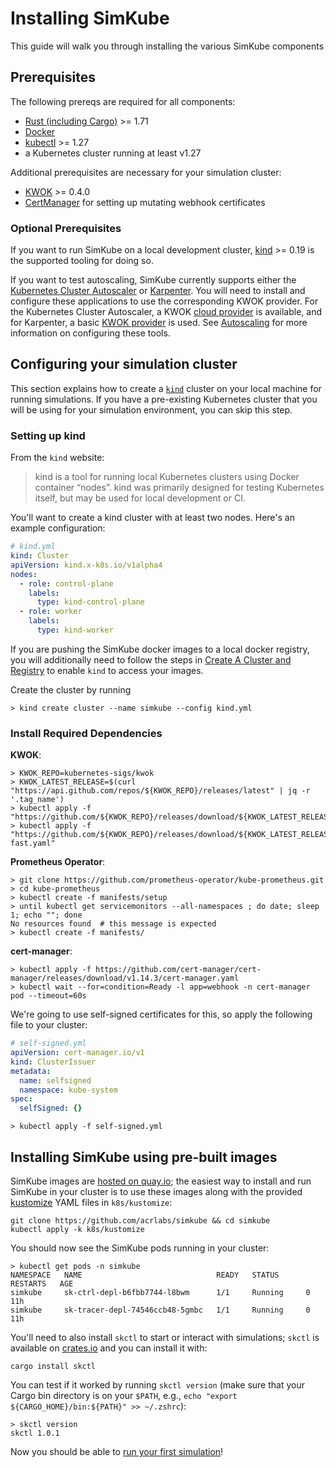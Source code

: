 <!--
project: SimKube
template: docs.html
-->

# Installing SimKube

This guide will walk you through installing the various SimKube components

## Prerequisites

The following prereqs are required for all components:

- [Rust (including Cargo)](https://www.rust-lang.org/learn/get-started) >= 1.71
- [Docker](https://docs.docker.com/get-started/)
- [kubectl](https://kubernetes.io/docs/tasks/tools/) >= 1.27
- a Kubernetes cluster running at least v1.27

Additional prerequisites are necessary for your simulation cluster:

- [KWOK](https://kwok.sigs.k8s.io) >= 0.4.0
- [CertManager](https://cert-manager.io) for setting up mutating webhook certificates

### Optional Prerequisites

If you want to run SimKube on a local development cluster, [kind](https://kind.sigs.k8s.io) >= 0.19 is the supported
tooling for doing so.

If you want to test autoscaling, SimKube currently supports either the [Kubernetes Cluster Autoscaler](https://github.com/kubernetes/autoscaler)
or [Karpenter](https://karpenter.sh).  You will need to install and configure these applications to use the
corresponding KWOK provider.  For the Kubernetes Cluster Autoscaler, a KWOK [cloud provider](https://github.com/kubernetes/autoscaler/tree/master/cluster-autoscaler/cloudprovider/kwok)
is available, and for Karpenter, a basic [KWOK provider](https://github.com/kubernetes-sigs/karpenter/tree/main/kwok) is
used.  See [Autoscaling](../adv/autoscaling.md) for more information on configuring these tools.

## Configuring your simulation cluster

This section explains how to create a [`kind`](https://kind.sigs.k8s.io) cluster on your local machine for running
simulations.  If you have a pre-existing Kubernetes cluster that you will be using for your simulation environment, you
can skip this step.

### Setting up kind

From the `kind` website:

> kind is a tool for running local Kubernetes clusters using Docker container “nodes”.  kind was primarily designed for
> testing Kubernetes itself, but may be used for local development or CI.

You'll want to create a kind cluster with at least two nodes.  Here's an example configuration:

```yaml
# kind.yml
kind: Cluster
apiVersion: kind.x-k8s.io/v1alpha4
nodes:
  - role: control-plane
    labels:
      type: kind-control-plane
  - role: worker
    labels:
      type: kind-worker
```

If you are pushing the SimKube docker images to a local docker registry, you will additionally need to follow the steps
in [Create A Cluster and Registry](https://kind.sigs.k8s.io/docs/user/local-registry/) to enable `kind` to access your
images.

Create the cluster by running

```
> kind create cluster --name simkube --config kind.yml
```

### Install Required Dependencies

**KWOK**:

```
> KWOK_REPO=kubernetes-sigs/kwok
> KWOK_LATEST_RELEASE=$(curl "https://api.github.com/repos/${KWOK_REPO}/releases/latest" | jq -r '.tag_name')
> kubectl apply -f "https://github.com/${KWOK_REPO}/releases/download/${KWOK_LATEST_RELEASE}/kwok.yaml"
> kubectl apply -f "https://github.com/${KWOK_REPO}/releases/download/${KWOK_LATEST_RELEASE}/stage-fast.yaml"
```

**Prometheus Operator**:

```
> git clone https://github.com/prometheus-operator/kube-prometheus.git
> cd kube-prometheus
> kubectl create -f manifests/setup
> until kubectl get servicemonitors --all-namespaces ; do date; sleep 1; echo ""; done
No resources found  # this message is expected
> kubectl create -f manifests/
```

**cert-manager**:

```
> kubectl apply -f https://github.com/cert-manager/cert-manager/releases/download/v1.14.3/cert-manager.yaml
> kubectl wait --for=condition=Ready -l app=webhook -n cert-manager pod --timeout=60s
```

We're going to use self-signed certificates for this, so apply the following file to your cluster:

```yaml
# self-signed.yml
apiVersion: cert-manager.io/v1
kind: ClusterIssuer
metadata:
  name: selfsigned
  namespace: kube-system
spec:
  selfSigned: {}
```

```
> kubectl apply -f self-signed.yml
```

## Installing SimKube using pre-built images

SimKube images are [hosted on quay.io](https://quay.io/organization/appliedcomputing); the easiest way to install and
run SimKube in your cluster is to use these images along with the provided [kustomize](https://kubernetes.io/docs/tasks/manage-kubernetes-objects/kustomization/)
YAML files in `k8s/kustomize`:

```
git clone https://github.com/acrlabs/simkube && cd simkube
kubectl apply -k k8s/kustomize
```

You should now see the SimKube pods running in your cluster:


```
> kubectl get pods -n simkube
NAMESPACE   NAME                              READY   STATUS      RESTARTS   AGE
simkube     sk-ctrl-depl-b6fbb7744-l8bwm      1/1     Running     0          11h
simkube     sk-tracer-depl-74546ccb48-5gmbc   1/1     Running     0          11h
```

You'll need to also install `skctl` to start or interact with simulations; `skctl` is available on
[crates.io](https://crates.io/crates/skctl) and you can install it with:

```
cargo install skctl
```

You can test if it worked by running `skctl version` (make sure that your Cargo bin directory is on your `$PATH`, e.g.,
`echo "export ${CARGO_HOME}/bin:${PATH}" >> ~/.zshrc`):

```
> skctl version
skctl 1.0.1
```

Now you should be able to [run your first simulation](./running.md)!
